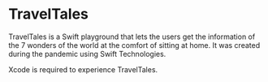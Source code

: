 # TravelTales
TravelTales is a Swift playground that lets the users get the information of the 7 wonders of the world at the comfort of sitting at home. It was created during the pandemic using Swift Technologies.

Xcode is required to experience TravelTales.

